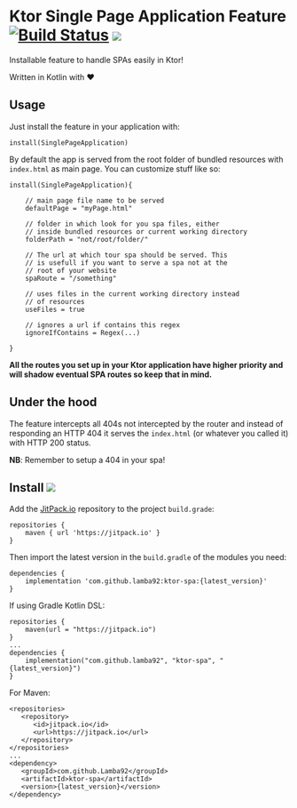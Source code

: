 # Ktor Single Page Application Feature [![Build Status](https://travis-ci.org/lamba92/ktor-spa.svg?branch=master)](https://travis-ci.org/lamba92/ktor-spa) [![](https://jitpack.io/v/lamba92/ktor-spa.svg)](https://jitpack.io/#lamba92/ktor-spa)

Installable feature to handle SPAs easily in Ktor!

Written in Kotlin with ❤️

## Usage

Just install the feature in your application with:

```
install(SinglePageApplication)
```

By default the app is served from the root folder of bundled resources with `index.html` as main page. You can customize stuff like so:

```
install(SinglePageApplication){

    // main page file name to be served
    defaultPage = "myPage.html"
    
    // folder in which look for you spa files, either
    // inside bundled resources or current working directory
    folderPath = "not/root/folder/"
    
    // The url at which tour spa should be served. This
    // is usefull if you want to serve a spa not at the
    // root of your website
    spaRoute = "/something"
    
    // uses files in the current working directory instead
    // of resources
    useFiles = true
    
    // ignores a url if contains this regex 
    ignoreIfContains = Regex(...)
    
}
```

**All the routes you set up in your Ktor application have higher priority and will shadow eventual SPA routes so keep that in mind.** 

## Under the hood

The feature intercepts all 404s not intercepted by the router and instead of responding an HTTP 404 it serves the `index.html` (or whatever you called it) with HTTP 200 status.

**NB**: Remember to setup a 404 in your spa!

## Install [![](https://jitpack.io/v/lamba92/ktor-spa.svg)](https://jitpack.io/#lamba92/ktor-spa)

Add the [JitPack.io](http://jitpack.io) repository to the project `build.grade`:
```
repositories {
    maven { url 'https://jitpack.io' }
}
```

Then import the latest version in the `build.gradle` of the modules you need:

```
dependencies {
    implementation 'com.github.lamba92:ktor-spa:{latest_version}'
}
```

If using Gradle Kotlin DSL:
```
repositories {
    maven(url = "https://jitpack.io")
}
...
dependencies {
    implementation("com.github.lamba92", "ktor-spa", "{latest_version}")
}
```
For Maven:
```
<repositories>
   <repository>
      <id>jitpack.io</id>
      <url>https://jitpack.io</url>
   </repository>
</repositories>
...
<dependency> 	 
   <groupId>com.github.Lamba92</groupId>
   <artifactId>ktor-spa</artifactId>
   <version>{latest_version}</version>
</dependency>
```

